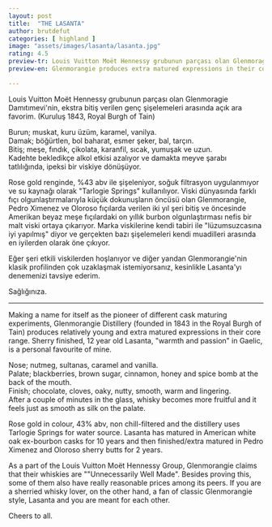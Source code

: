 ```yaml
---
layout: post
title:  "THE LASANTA"
author: brutdefut
categories: [ highland ]
image: "assets/images/lasanta/lasanta.jpg"
rating: 4.5
preview-tr: Louis Vuitton Moët Hennessy grubunun parçası olan Glenmoragie Damıtımevi'nin, ekstra bitiş verilen genç şişelemeleri arasında açık ara favorim. 
preview-en: Glenmorangie produces extra matured expressions in their core range and sherry finished, 12 year old Lasanta is a personal favourite. 

---
```


Louis Vuitton Moët Hennessy grubunun parçası olan Glenmoragie Damıtımevi'nin, ekstra bitiş verilen genç şişelemeleri arasında açık ara favorim. (Kuruluş 1843, Royal Burgh of Tain)

Burun; muskat, kuru üzüm, karamel, vanilya.  
Damak; böğürtlen, bol baharat, esmer şeker, bal, tarçın.  
Bitiş; meşe, fındık, çikolata, karanfil, sıcak, yumuşak ve uzun.  
Kadehte bekledikçe alkol etkisi azalıyor ve damakta meyve şarabı tatlılığında, ipeksi bir viskiye dönüşüyor. 

Rose gold renginde, %43 abv ile şişeleniyor, soğuk filtrasyon uygulanmıyor ve su kaynağı olarak "Tarlogie Springs" kullanılıyor. 
Viski dünyasında farklı fıçı olgunlaştırmalarıyla küçük dokunuşların öncüsü olan Glenmorangie, Pedro Ximenez ve Oloroso fıçılarda verilen iki yıl şeri bitiş ve öncesinde Amerikan beyaz meşe fıçılardaki on yıllık burbon olgunlaştırması nefis bir malt viski ortaya çıkarıyor. 
Marka viskilerine kendi tabiri ile "lüzumsuzcasına iyi yapılmış" diyor ve gerçekten bazı şişelemeleri kendi muadilleri arasında en iyilerden olarak öne çıkıyor. 

Eğer şeri etkili viskilerden hoşlanıyor ve diğer yandan Glenmorangie'nin klasik profilinden çok uzaklaşmak istemiyorsanız, kesinlikle Lasanta'yı denemenizi tavsiye ederim. 

Sağlığınıza.    
 
-----------------------------------------------

<p id="english"></p>

Making a name for itself as the pioneer of different cask maturing experiments, Glenmorangie Distillery (founded in 1843 in the Royal Burgh of Tain) produces relatively young and extra matured expressions in their core range. Sherry finished, 12 year old Lasanta, "warmth and passion" in Gaelic, is a personal favourite of mine. 

Nose; nutmeg, sultanas, caramel and vanilla.  
Palate; blackberries, brown sugar, cinnamon, honey and spice bomb at the back of the mouth.  
Finish; chocolate, cloves, oaky, nutty, smooth, warm and lingering.  
After a couple of minutes in the glass, whisky becomes more fruitful and it feels just as smooth as silk on the palate. 

Rose gold in colour, 43% abv, non chill-filtered and the distillery uses Tarlogie Springs for water source. Lasanta has matured in American white oak ex-bourbon casks for 10 years and then finished/extra matured in Pedro Ximenez and Oloroso sherry butts for 2 years. 

As a part of the Louis Vuitton Moët Hennessy Group, Glenmorangie claims that their whiskies are ""Unnecessarily Well Made". Besides proving this, some of them also have really reasonable prices among its peers.
If you are a sherried whisky lover, on the other hand, a fan of classic Glenmorangie style, Lasanta and you are meant for each other. 

Cheers to all.   
